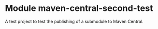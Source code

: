 # Module maven-central-second-test

A test project to test the publishing of a submodule to Maven Central.
